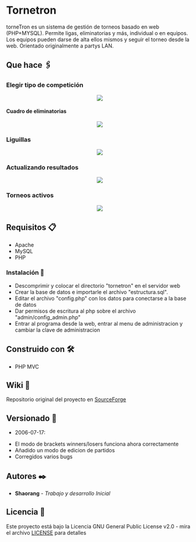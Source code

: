 # Tornetron

torneTron es un sistema de gestión de torneos basado en web (PHP+MYSQL). Permite ligas, eliminatorias y más, individual o en equipos. Los equipos pueden darse de alta ellos mismos y seguir el torneo desde la web. Orientado originalmente a partys LAN.

## Que hace 🖇️

### Elegir tipo de competición
<p align="center"><img src="https://sourceforge.net/p/tornetron/screenshot/80692.jpg" /></p>

#### Cuadro de eliminatorias
<p align="center"><img src="https://sourceforge.net/p/tornetron/screenshot/80686.jpg" /></p>

### Liguillas
<p align="center"><img src="https://sourceforge.net/p/tornetron/screenshot/80688.jpg" /></p>

### Actualizando resultados
<p align="center"><img src="https://sourceforge.net/p/tornetron/screenshot/80690.jpg" /></p>

### Torneos activos
<p align="center"><img src="https://sourceforge.net/p/tornetron/screenshot/80694.jpg" /></p>

## Requisitos 📋
- Apache 
- MySQL
- PHP

### Instalación 🔧

- Descomprimir y colocar el directorio "tornetron" en el servidor web
- Crear la base de datos e importarle el archivo "estructura.sql". 
- Editar el archivo "config.php" con los datos para conectarse a la base de datos
- Dar permisos de escritura al php sobre el archivo "admin/config_admin.php"
- Entrar al programa desde la web, entrar al menu de administracion y cambiar la clave de administracion

## Construido con 🛠️

- PHP MVC

## Wiki 📖

Repositorio original del proyecto en [SourceForge](https://sourceforge.net/projects/tornetron/)

## Versionado 📌
* 2006-07-17:
- El modo de brackets winners/losers funciona ahora correctamente
- Añadido un modo de edicion de partidos
- Corregidos varios bugs

## Autores ✒️

* **Shaorang** - *Trabajo y desarrollo Inicial* 

## Licencia 📄

Este proyecto está bajo la Licencia GNU General Public License v2.0 - mira el archivo [LICENSE](LICENSE) para detalles


